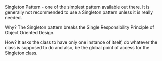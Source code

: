 Singleton Pattern - one of the simplest pattern available out there. It is generally not recommended to use a Singleton pattern unless it is really needed. 

Why? 
The Singleton pattern breaks the Single Responsibility Principle of Object Oriented Design. 

How? 
It asks the class to have only one instance of itself, do whatever the class is supposed to do and also, be the global point of access for the Singleton class.